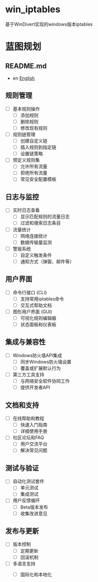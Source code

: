# win_iptables
基于WinDivert实现的windows版本iptables

# 蓝图规划

## README.md
- en [English](README.md)

## 规则管理

- [ ] 基本规则操作
  - [ ] 添加规则
  - [ ] 删除规则
  - [ ] 修改现有规则
  
- [ ] 规则链管理
  - [ ] 创建自定义链
  - [ ] 插入规则到指定链
  - [ ] 设置链策略

- [ ] 预定义规则集
  - [ ] 允许所有流量
  - [ ] 拒绝所有流量
  - [ ] 常见安全配置模板

## 日志与监控

- [ ] 实时日志查看
  - [ ] 显示匹配规则的流量日志
  - [ ] 过滤和搜索日志条目

- [ ] 流量统计
  - [ ] 网络连接统计
  - [ ] 数据传输量监测

- [ ] 警报系统
  - [ ] 自定义触发条件
  - [ ] 通知方式（弹窗、邮件等）

## 用户界面

- [ ] 命令行接口 (CLI)
  - [ ] 支持常用iptables命令
  - [ ] 交互式帮助文档

- [ ] 图形用户界面 (GUI)
  - [ ] 可视化规则编辑器
  - [ ] 状态面板和仪表板

## 集成与兼容性

- [ ] Windows防火墙API集成
  - [ ] 同步Windows防火墙设置
  - [ ] 覆盖或扩展默认行为

- [ ] 第三方工具支持
  - [ ] 与网络安全软件协同工作
  - [ ] 提供开发者API

## 文档和支持

- [ ] 在线帮助和教程
  - [ ] 快速入门指南
  - [ ] 详细使用手册

- [ ] 社区论坛和FAQ
  - [ ] 用户交流平台
  - [ ] 解决常见问题

## 测试与验证

- [ ] 自动化测试套件
  - [ ] 单元测试
  - [ ] 集成测试

- [ ] 用户反馈循环
  - [ ] Beta版本发布
  - [ ] 收集改进意见

## 发布与更新

- [ ] 版本控制
  - [ ] 定期更新
  - [ ] 回滚机制

- [ ] 多语言支持
  - [ ] 国际化和本地化

